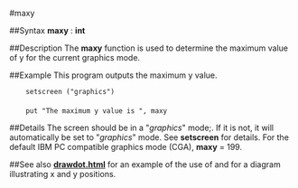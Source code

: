
#maxy

##Syntax
**maxy** : **int**



##Description
The **maxy** function is used to determine the maximum value of y for the current graphics mode.



##Example
This program outputs the maximum y value.


        setscreen ("graphics")
        
        put "The maximum y value is ", maxy
##Details
The screen should be in a "_graphics_" mode;. If it is not, it will automatically be set to "_graphics_" mode. See **setscreen** for details.
For the default IBM PC compatible graphics mode (CGA), **maxy** = 199.



##See also
**[drawdot.html](drawdot)** for an example of the use of **[](maxy)** and for a diagram illustrating x and y positions. 


